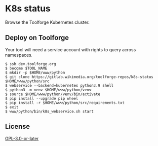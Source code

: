 K8s status
==========

Browse the Toolforge Kubernetes cluster.

Deploy on Toolforge
-------------------
Your tool will need a service account with rights to query across namespaces.

```
$ ssh dev.toolforge.org
$ become $TOOL_NAME
$ mkdir -p $HOME/www/python
$ git clone https://gitlab.wikimedia.org/toolforge-repos/k8s-status $HOME/www/python/src
$ webservice --backend=kubernetes python3.9 shell
$ python3 -m venv $HOME/www/python/venv
$ source $HOME/www/python/venv/bin/activate
$ pip install --upgrade pip wheel
$ pip install -r $HOME/www/python/src/requirements.txt
$ exit
$ www/python/bin/k8s_webservice.sh start
```

License
-------
[GPL-3.0-or-later](//www.gnu.org/copyleft/gpl.html "GPL-3.0-or-later")
